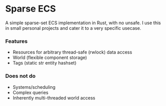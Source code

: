 # Sparse ECS

A simple sparse-set ECS implementation in Rust, with no unsafe. I use this in small personal projects and cater it to a very specific usecase.

### Features

* Resources for arbitrary thread-safe (rwlock) data access
* World (flexible component storage)
* Tags (static str entity hashset)


### Does not do

* Systems/scheduling
* Complex queries
* Inherently multi-threaded world access
